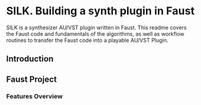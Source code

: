 # SILK. Building a synth plugin in Faust

SILK is a synthesizer AU/VST plugin written in Faust. This readme covers the Faust code and fundamentals of the algorithms, as well as workflow routines to transfer the Faust code into a playable AU/VST Plugin.

## Introduction

## Faust Project
### Features Overview

